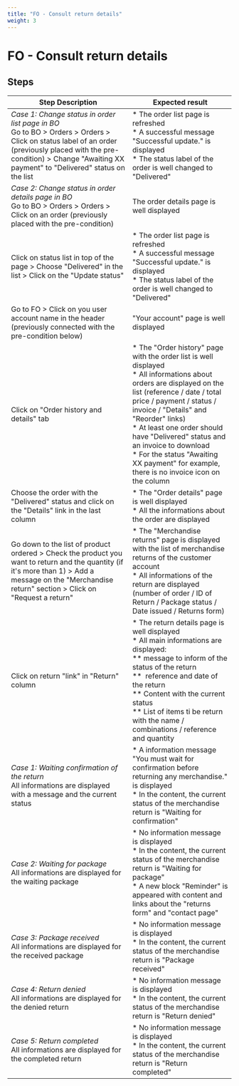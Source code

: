 ```yaml
---
title: "FO - Consult return details"
weight: 3
---
```


# FO - Consult return details
## Steps
| Step Description | Expected result |
| ----- | ----- |
| *Case 1: Change status in order list page in BO*<br>Go to BO > Orders > Orders > Click on status label of an order (previously placed with the pre-condition) > Change "Awaiting XX payment" to "Delivered" status on the list | * The order list page is refreshed<br> * A successful message "Successful update." is displayed<br> * The status label of the order is well changed to "Delivered" |
| *Case 2: Change status in order details page in BO*<br>Go to BO > Orders > Orders > Click on an order (previously placed with the pre-condition) | The order details page is well displayed |
| Click on status list in top of the page > Choose "Delivered" in the list > Click on the "Update status" | * The order list page is refreshed<br> * A successful message "Successful update." is displayed<br> * The status label of the order is well changed to "Delivered" |
| Go to FO > Click on you user account name in the header (previously connected with the pre-condition below) | "Your account" page is well displayed |
| Click on "Order history and details" tab | * The "Order history" page with the order list is well displayed<br> * All informations about orders are displayed on the list (reference / date / total price / payment / status / invoice / "Details" and "Reorder" links)<br> * At least one order should have "Delivered" status and an invoice to download<br> * For the status "Awaiting XX payment" for example, there is no invoice icon on the column |
| Choose the order with the "Delivered" status and click on the "Details" link in the last column | * The "Order details" page is well displayed<br> * All the informations about the order are displayed |
| Go down to the list of product ordered > Check the product you want to return and the quantity (if it's more than 1) > Add a message on the "Merchandise return" section > Click on "Request a return" | * The "Merchandise returns" page is displayed with the list of merchandise returns of the customer account<br> * All informations of the return are displayed (number of order / ID of Return / Package status / Date issued / Returns form) |
| Click on return "link" in "Return" column | * The return details page is well displayed<br> * All main informations are displayed:<br> ** message to inform of the status of the return<br> **  reference and date of the return<br> ** Content with the current status<br> ** List of items ti be return with the name / combinations / reference and quantity |
| *Case 1: Waiting confirmation of the return*<br>All informations are displayed with a message and the current status | * A information message "You must wait for confirmation before returning any merchandise." is displayed<br> * In the content, the current status of the merchandise return is "Waiting for confirmation" |
| *Case 2: Waiting for package*<br>All informations are displayed for the waiting package | * No information message is displayed<br> * In the content, the current status of the merchandise return is "Waiting for package"<br> * A new block "Reminder" is appeared with content and links about the "returns form" and "contact page" |
| *Case 3:* *Package received*<br>All informations are displayed for the received package | * No information message is displayed<br> * In the content, the current status of the merchandise return is "Package received" |
| *Case 4:* *Return denied*<br>All informations are displayed for the denied return | * No information message is displayed<br> * In the content, the current status of the merchandise return is "Return denied" |
| *Case 5:* *Return completed*<br>All informations are displayed for the completed return | * No information message is displayed<br> * In the content, the current status of the merchandise return is "Return completed" |
